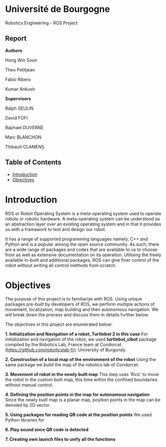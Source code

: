 # Université de Bourgogne

Robotics Engineering - ROS Project

## Report

**Authors**

Hong Win Soon

Theo Petitjean

Fabio Ribero

Kumar Ankush

**Supervisors**

Ralph SEULIN

David FOFI

Raphael DUVERNE

Marc BLANCHON

Thibault CLAMENS


## Table of Contents
- [Introduction](#introduction)
- [Objectives](#objectives)


# Introduction

ROS or Robot Operating System is a meta-operating system used to operate robots or robotic hardware. A meta-operating system can be understood as an abstraction layer over an existing operating system and in that it provides us with a framework to test and design our robot.

It has a range of supported programming languages namely, C++ and Python and is a popular among the open source community. As such, there are a wide range of packages and codes that are available to us to choose from as well as extensive documentation on its operation. Utilising the freely available in-built and additional packages, ROS can give finer control of the robot without writing all control methods from scratch.


# Objectives

The purpose of this project is to familiarize with ROS. Using unique packages pre-built by developers of ROS, we perform multiple actions of movement, localization, map building and then autonomous navigation. We will break down the process and discuss them in details further below.

The objectives in this project are enumerated below:

**1. Initialization and Navigation of a robot, Turtlebot 2 in this case**
For initialization and navigation of the robot, we used **turtlebot_vibot** package compiled by the Robotics Lab, France team at Condorcet (https://github.com/roboticslab-fr), University of Burgundy.


**2. Construction of a local map of the environment of the robot**
Using the same package we build the map of the robotics lab of Condorcet. 

**3. Movement of robot in the newly built map**
This step uses 'Rviz' to move the robot in the custom built map, this time within the confined boundaries without manual control.

**4. Defining the position points in the map for autonomous navigation**
Since the newly built map is a planar map, position points in the map can be denoted by 2D vector.

**5. Using packages for reading QR code at the position points**
We used Python libraries for 

**6. Play sound once QR code is detected**


**7. Creating own launch files to unify all the functions**

















